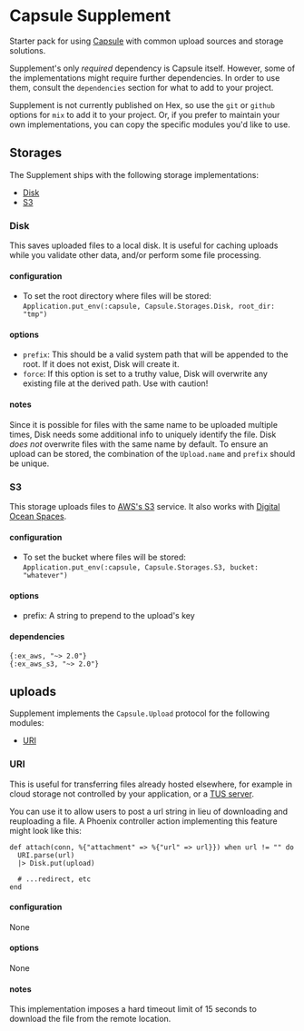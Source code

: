 # Capsule Supplement

Starter pack for using [Capsule](github.com/elixir-capsule/capsule) with common upload sources and storage solutions.

Supplement's only *required* dependency is Capsule itself. However, some of the implementations might require further dependencies. In order to use them, consult the `dependencies` section for what to add to your project.

Supplement is not currently published on Hex, so use the `git` or `github` options for `mix` to add it to your project. Or, if you prefer to maintain your own implementations, you can copy the specific modules you'd like to use.

## Storages

The Supplement ships with the following storage implementations:

* [Disk](#Disk)
* [S3](#S3)

### Disk

This saves uploaded files to a local disk. It is useful for caching uploads while you validate other data, and/or perform some file processing.

#### configuration

* To set the root directory where files will be stored: `Application.put_env(:capsule, Capsule.Storages.Disk, root_dir: "tmp")`

#### options

* `prefix`: This should be a valid system path that will be appended to the root. If it does not exist, Disk will create it.
* `force`: If this option is set to a truthy value, Disk will overwrite any existing file at the derived path. Use with caution!

#### notes

Since it is possible for files with the same name to be uploaded multiple times, Disk needs some additional info to uniquely identify the file. Disk *does not* overwrite files with the same name by default. To ensure an upload can be stored, the combination of the `Upload.name` and `prefix` should be unique.

### S3

This storage uploads files to [AWS's S3](https://aws.amazon.com/s3/) service. It also works with [Digital Ocean Spaces](https://www.digitalocean.com/products/spaces/).

#### configuration

* To set the bucket where files will be stored: `Application.put_env(:capsule, Capsule.Storages.S3, bucket: "whatever")`

#### options

* prefix: A string to prepend to the upload's key

#### dependencies

```
{:ex_aws, "~> 2.0"}
{:ex_aws_s3, "~> 2.0"}
```

## uploads

Supplement implements the `Capsule.Upload` protocol for the following modules:

* [URI](#URI)

### URI

This is useful for transferring files already hosted elsewhere, for example in cloud storage not controlled by your application, or a [TUS server](https://tus.io/).

You can use it to allow users to post a url string in lieu of downloading and reuploading a file. A Phoenix controller action implementing this feature might look like this:

```
def attach(conn, %{"attachment" => %{"url" => url}}) when url != "" do
  URI.parse(url)
  |> Disk.put(upload)

  # ...redirect, etc
end
```

#### configuration

None

#### options

None

#### notes

This implementation imposes a hard timeout limit of 15 seconds to download the file from the remote location.
